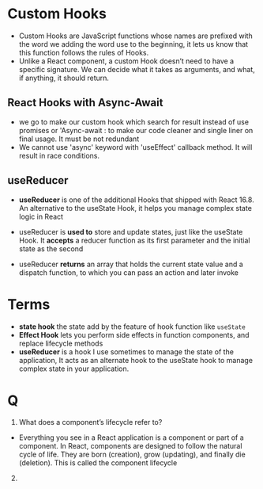 # Custom Hooks
* Custom Hooks are JavaScript functions whose names are prefixed with the word  we adding the word use to the beginning, it lets us know that this function follows the rules of Hooks.
* Unlike a React component, a custom Hook doesn’t need to have a specific signature. We can decide what it takes as arguments, and what, if anything, it should return.

## React Hooks with Async-Await
* we go to make our custom hook which search for result instead of use promises or 'Async-await : to make our code cleaner and single liner on final usage. It must be not redundant
* We cannot use 'async' keyword with 'useEffect' callback method. It will result in race conditions.

## useReducer
* **useReducer** is one of the additional Hooks that shipped with React 16.8. An alternative to the useState Hook, it helps you manage complex state logic in React 

* useReducer is **used to** store and update states, just like the useState Hook. It **accepts** a reducer function as its first parameter and the initial state as the second

* useReducer **returns** an array that holds the current state value and a dispatch function, to which you can pass an action and later invoke

# Terms 
* **state hook** the state add by the feature of hook function like ``useState``
* **Effect Hook** lets you perform side effects in function components, and replace lifecycle methods
* **useReducer** is a hook I use sometimes to manage the state of the application, It acts as an alternate hook to the useState hook to manage complex state in your application.

# Q
1. What does a component’s lifecycle refer to?
- Everything you see in a React application is a component or part of a component. In React, components are designed to follow the natural cycle of life. They are born (creation), grow (updating), and finally die (deletion). This is called the component lifecycle
2. 